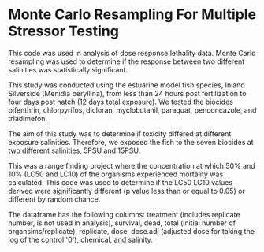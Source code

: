 # Monte Carlo Resampling For Multiple Stressor Testing
This code was used in analysis of dose response lethality data. Monte Carlo resampling was used to determine if the response between two different salinities was statistically significant. 

This study was conducted using the estuarine model fish species, Inland Silverside (Menidia beryllina), from less than 24 hours post fertilization to four days post hatch (12 days total exposure). We tested the biocides bifenthrin, chlorpyrifos, dicloran, myclobutanil, paraquat, penconcazole, and triadimefon. 

The aim of this study was to determine if toxicity differed at different exposure salinities. Therefore, we exposed the fish to the seven biocides at two different salinities, 5PSU and 15PSU. 

This was a range finding project where the concentration at which 50% and 10% (LC50 and LC10) of the organisms experienced mortality was calculated. This code was used to determine if the LC50 LC10 values derived were significantly different (p value less than or equal to 0.05) or different by random chance. 

The dataframe has the following columns: treatment (includes replicate number, is not used in analysis), survival, dead, total (initial number of organsims/replicate), replicate, dose, dose.adj (adjusted dose for taking the log of the control '0'), chemical, and salinity. 
